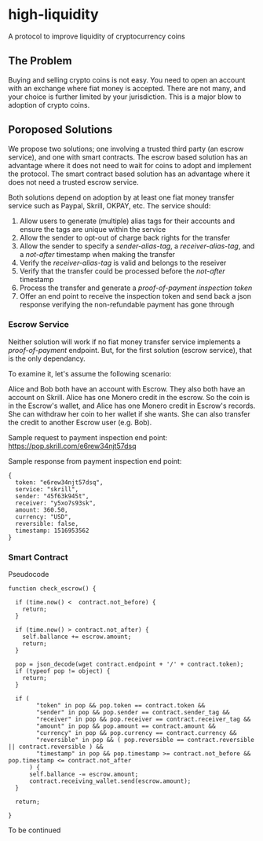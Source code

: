 # high-liquidity
A protocol to improve liquidity of cryptocurrency coins

## The Problem
Buying and selling crypto coins is not easy. You need to open an account with an exchange where fiat money is accepted. There are not many, and your choice is further limited by your jurisdiction. This is a major blow to adoption of crypto coins.

## Poroposed Solutions
We propose two solutions; one involving a trusted third party (an escrow service), and one with smart contracts.
The escrow based solution has an advantage where it does not need to wait for coins to adopt and implement the protocol. The smart contract based solution has an advantage where it does not need a trusted escrow service.

Both solutions depend on adoption by at least one fiat money transfer service such as Paypal, Skrill, OKPAY, etc. The service should:
  1. Allow users to generate (multiple) alias tags for their accounts and ensure the tags are unique within the service
  2. Allow the sender to opt-out of charge back rights for the transfer
  3. Allow the sender to specify a *sender-alias-tag*, a *receiver-alias-tag*, and a *not-after* timestamp when making the transfer
  4. Verify the *receiver-alias-tag* is valid and belongs to the reseiver
  5. Verify that the transfer could be processed before the *not-after* timestamp
  4. Process the transfer and generate a *proof-of-payment inspection token*
  5. Offer an end point to receive the inspection token and send back a json response verifying the non-refundable payment has gone through

### Escrow Service
Neither solution will work if no fiat money transfer service implements a *proof-of-payment* endpoint. But, for the first solution (escrow service), that is the only dependancy.

To examine it, let's assume the following scenario:

Alice and Bob both have an account with Escrow. They also both have an account on Skrill. Alice has one Monero credit in the escrow. So the coin is in the Escrow's wallet, and Alice has one Monero credit in Escrow's records. She can withdraw her coin to her wallet if she wants. She can also transfer the credit to another Escrow user (e.g. Bob).

Sample request to payment inspection end point:
https://pop.skrill.com/e6rew34njt57dsq

Sample response from payment inspection end point:
```
{
  token: "e6rew34njt57dsq",
  service: "skrill",
  sender: "45f63k945t",
  receiver: "y5xo7s93sk",
  amount: 360.50,
  currency: "USD",
  reversible: false,
  timestamp: 1516953562
}
```

### Smart Contract

Pseudocode
```
function check_escrow() {
  
  if (time.now() <  contract.not_before) {
    return;
  }
  
  if (time.now() > contract.not_after) {
    self.ballance += escrow.amount;
    return;
  }
  
  pop = json_decode(wget contract.endpoint + '/' + contract.token);
  if (typeof pop != object) {
    return;
  }
  
  if (
        "token" in pop && pop.token == contract.token &&
        "sender" in pop && pop.sender == contract.sender_tag &&
        "receiver" in pop && pop.receiver == contract.receiver_tag &&
        "amount" in pop && pop.amount == contract.amount &&
        "currency" in pop && pop.currency == contract.currency &&
        "reversible" in pop && ( pop.reversible == contract.reversible || contract.reversible ) &&
        "timestamp" in pop && pop.timestamp >= contract.not_before && pop.timestamp <= contract.not_after
      ) {
      self.ballance -= escrow.amount;
      contract.receiving_wallet.send(escrow.amount);
  }
  
  return;
  
}
```
To be continued
